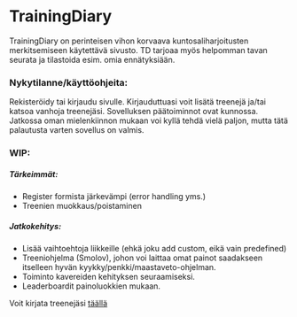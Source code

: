 # TrainingDiary

TrainingDiary on perinteisen vihon korvaava kuntosaliharjoitusten merkitsemiseen käytettävä sivusto.
TD tarjoaa myös helpomman tavan seurata ja tilastoida esim. omia ennätyksiään. 

### Nykytilanne/käyttöohjeita:

Rekisteröidy tai kirjaudu sivulle. Kirjauduttuasi voit lisätä treenejä ja/tai katsoa vanhoja treenejäsi.
Sovelluksen päätoiminnot ovat kunnossa. Jatkossa oman mielenkiinnon mukaan voi kyllä tehdä vielä paljon, mutta tätä palautusta varten sovellus on valmis.

### WIP:

##### Tärkeimmät:

- Register formista järkevämpi (error handling yms.)
- Treenien muokkaus/poistaminen

##### Jatkokehitys:

- Lisää vaihtoehtoja liikkeille (ehkä joku add custom, eikä vain predefined)
- Treeniohjelma (Smolov), johon voi laittaa omat painot saadakseen itselleen hyvän kyykky/penkki/maastaveto-ohjelman.
- Toiminto kavereiden kehityksen seuraamiseksi.
- Leaderboardit painoluokkien mukaan.

Voit kirjata treenejäsi [täällä](https://tsoha-trainingdiary.herokuapp.com/)
